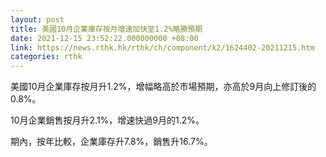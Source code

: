 ```yaml
---
layout: post
title: 美國10月企業庫存按月增速加快至1.2%略勝預期
date: 2021-12-15 23:52:22.000000000 +08:00
link: https://news.rthk.hk/rthk/ch/component/k2/1624402-20211215.htm
categories: rthk
---
```


美國10月企業庫存按月升1.2%，增幅略高於市場預期，亦高於9月向上修訂後的0.8%。

10月企業銷售按月升2.1%，增速快過9月的1.2%。

期內，按年比較，企業庫存升7.8%，銷售升16.7%。
